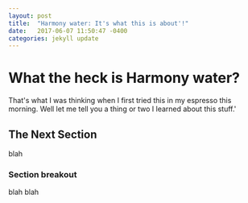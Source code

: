 ```yaml
---
layout: post
title:  "Harmony water: It's what this is about'!"
date:   2017-06-07 11:50:47 -0400
categories: jekyll update
---
```


# What the heck is Harmony water?

That's what I was thinking when I first tried this in my espresso this morning. Well let me tell you a thing or two I learned about this stuff.'

## The Next Section
blah
### Section breakout

blah blah
